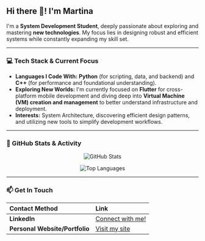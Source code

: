 ## Hi there 👋! I'm Martina

I'm a **System Development Student**, deeply passionate about exploring and mastering **new technologies**. My focus lies in designing robust and efficient systems while constantly expanding my skill set.

---

### 💻 Tech Stack & Current Focus

- **Languages I Code With:** **Python** (for scripting, data, and backend) and **C++** (for performance and foundational understanding).
- **Exploring New Worlds:** I'm currently focused on **Flutter** for cross-platform mobile development and diving deep into **Virtual Machine (VM) creation and management** to better understand infrastructure and deployment.
- **Interests:** System Architecture, discovering efficient design patterns, and utilizing new tools to simplify development workflows.

---

### 🚀 GitHub Stats & Activity

<p align="center">
  <img src="https://github-readme-stats.vercel.app/api?username=Muller84&show_icons=true&theme=buefy" alt="GitHub Stats" />
</p>

<p align="center">
  <img src="https://github-readme-stats.vercel.app/api/top-langs/?username=Muller84&layout=compact&theme=dark" alt="Top Languages" />
</p>

---

### 📫 Get In Touch

| Contact Method | Link |
| :--- | :--- |
| **LinkedIn** | [Connect with me!](https://www.linkedin.com/in/martina-müllerová-15054712a) |
| **Personal Website/Portfolio** | [Visit my site](https://between.codes/) |
